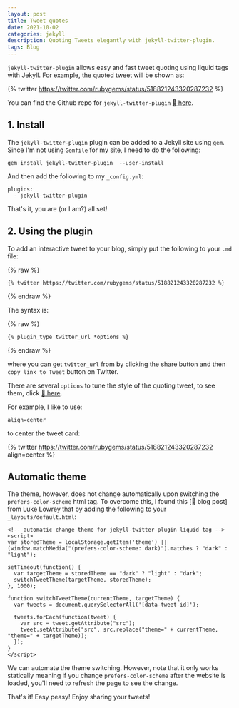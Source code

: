 ```yaml
---
layout: post
title: Tweet quotes
date: 2021-10-02
categories: jekyll
description: Quoting Tweets elegantly with jekyll-twitter-plugin.
tags: Blog
---
```


`jekyll-twitter-plugin` allows easy and fast tweet quoting using liquid tags with Jekyll. For example, the quoted tweet will be shown as:

{% twitter https://twitter.com/rubygems/status/518821243320287232 %}

You can find the Github repo for `jekyll-twitter-plugin` [:link: here](https://github.com/rob-murray/jekyll-twitter-plugin).

## 1. Install

The `jekyll-twitter-plugin` plugin can be added to a Jekyll site using `gem`. Since I'm not using `Gemfile` for my site, I need to do the following:

```
gem install jekyll-twitter-plugin  --user-install
```

And then add the following to my `_config.yml`:

```
plugins:
  - jekyll-twitter-plugin
```

That's it, you are (or I am?) all set!

## 2. Using the plugin

To add an interactive tweet to your blog, simply put the following to your `.md` file:

{% raw %}
```
{% twitter https://twitter.com/rubygems/status/518821243320287232 %}
```
{% endraw %}

The syntax is:

{% raw %}
```
{% plugin_type twitter_url *options %}
```
{% endraw %}

where you can get `twitter_url` from by clicking the share button and then `copy link to Tweet` button on Twitter.

There are several `options` to tune the style of the quoting tweet, to see them, click [:link: here](https://developer.twitter.com/en/docs/twitter-for-websites/embedded-tweets/guides/embedded-tweet-parameter-reference).


For example, I like to use:

```
align=center
```

to center the tweet card:

{% twitter https://twitter.com/rubygems/status/518821243320287232 align=center %}


## Automatic theme

The theme, however, does not change automatically upon switching the `prefers-color-scheme` html tag.
To overcome this, I found this [:link: blog post] from Luke Lowrey that by adding the following to your `_layouts/default.html`:

```
<!-- automatic change theme for jekyll-twitter-plugin liquid tag -->
<script>
var storedTheme = localStorage.getItem('theme') || (window.matchMedia("(prefers-color-scheme: dark)").matches ? "dark" : "light");

setTimeout(function() {
  var targetTheme = storedTheme == "dark" ? "light" : "dark";
  switchTweetTheme(targetTheme, storedTheme);
}, 1000);

function switchTweetTheme(currentTheme, targetTheme) {
  var tweets = document.querySelectorAll('[data-tweet-id]');

  tweets.forEach(function(tweet) {
    var src = tweet.getAttribute("src");
    tweet.setAttribute("src", src.replace("theme=" + currentTheme, "theme=" + targetTheme));
  });
}
</script>
```

We can automate the theme switching. However, note that it only works statically meaning if you change `prefers-color-scheme` after the website is loaded, you'll need to refresh the page to see the change.

That's it! Easy peasy! Enjoy sharing your tweets!
